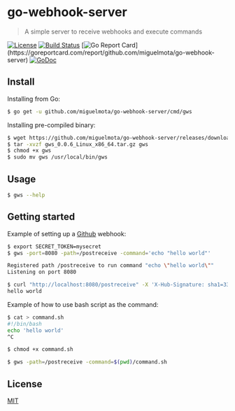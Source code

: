 # go-webhook-server

> A simple server to receive webhooks and execute commands

[![License](http://img.shields.io/badge/license-Apache-blue.svg)](https://raw.githubusercontent.com/miguelmota/go-webhook-server/master/LICENSE)
[![Build Status](https://travis-ci.org/miguelmota/go-webhook-server.svg?branch=master)](https://travis-ci.org/miguelmota/go-webhook-server)
[![Go Report Card](https://goreportcard.com/badge/github.com/miguelmota/go-webhook-server?)](https://goreportcard.com/report/github.com/miguelmota/go-webhook-server)
[![GoDoc](https://godoc.org/github.com/miguelmota/go-webhook-server?status.svg)](https://godoc.org/github.com/miguelmota/go-webhook-server)

## Install

Installing from Go:

```bash
$ go get -u github.com/miguelmota/go-webhook-server/cmd/gws
```

Installing pre-compiled binary:

```bash
$ wget https://github.com/miguelmota/go-webhook-server/releases/download/v0.0.6/gws_0.0.6_Linux_x86_64.tar.gz
$ tar -xvzf gws_0.0.6_Linux_x86_64.tar.gz gws
$ chmod +x gws
$ sudo mv gws /usr/local/bin/gws
```

## Usage

```bash
$ gws --help
```

## Getting started

Example of setting up a [Github](https://developer.github.com/webhooks/creating/) webhook:

```bash
$ export SECRET_TOKEN=mysecret
$ gws -port=8080 -path=/postreceive -command='echo "hello world"'

Registered path /postreceive to run command "echo \"hello world\""
Listening on port 8080
```

```bash
$ curl "http://localhost:8080/postreceive" -X 'X-Hub-Signature: sha1=33f9d709782f62b8b4a0178586c65ab098a39fe2'
hello world
```

Example of how to use bash script as the command:

```bash
$ cat > command.sh
#!/bin/bash
echo 'hello world'
^C

$ chmod +x command.sh

$ gws -path=/postreceive -command=$(pwd)/command.sh
```

## License

[MIT](LICENSE)
